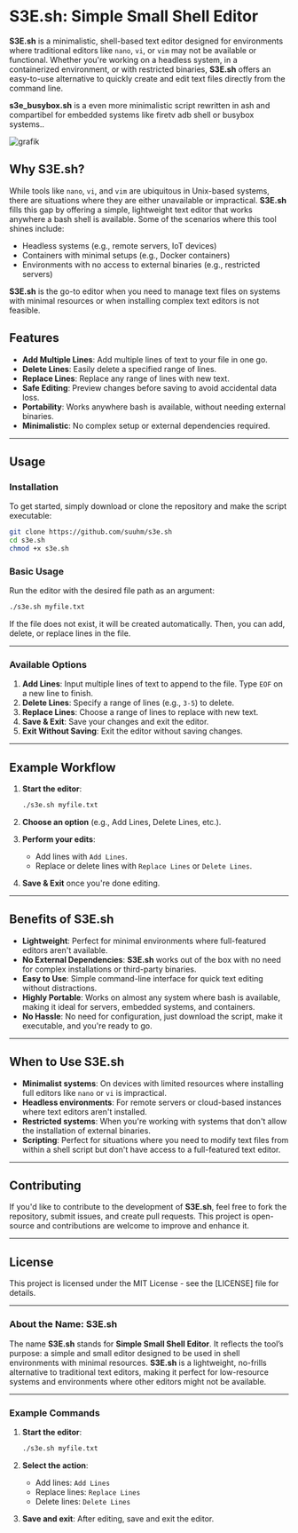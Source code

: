 # **S3E.sh: Simple Small Shell Editor**

**S3E.sh** is a minimalistic, shell-based text editor designed for environments where traditional editors like `nano`, `vi`, or `vim` may not be available or functional. Whether you're working on a headless system, in a containerized environment, or with restricted binaries, **S3E.sh** offers an easy-to-use alternative to quickly create and edit text files directly from the command line.

**s3e_busybox.sh** is a even more minimalistic script rewritten in ash and compartibel for embedded systems like firetv adb shell or busybox systems..

![grafik](https://github.com/user-attachments/assets/776928cd-974c-4c7f-9ca2-6679634fbc6f)


## **Why S3E.sh?**

While tools like `nano`, `vi`, and `vim` are ubiquitous in Unix-based systems, there are situations where they are either unavailable or impractical. **S3E.sh** fills this gap by offering a simple, lightweight text editor that works anywhere a bash shell is available. Some of the scenarios where this tool shines include:

- Headless systems (e.g., remote servers, IoT devices)
- Containers with minimal setups (e.g., Docker containers)
- Environments with no access to external binaries (e.g., restricted servers)

**S3E.sh** is the go-to editor when you need to manage text files on systems with minimal resources or when installing complex text editors is not feasible.

## **Features**

- **Add Multiple Lines**: Add multiple lines of text to your file in one go.
- **Delete Lines**: Easily delete a specified range of lines.
- **Replace Lines**: Replace any range of lines with new text.
- **Safe Editing**: Preview changes before saving to avoid accidental data loss.
- **Portability**: Works anywhere bash is available, without needing external binaries.
- **Minimalistic**: No complex setup or external dependencies required.

---

## **Usage**

### **Installation**

To get started, simply download or clone the repository and make the script executable:

```bash
git clone https://github.com/suuhm/s3e.sh
cd s3e.sh
chmod +x s3e.sh
```

### **Basic Usage**

Run the editor with the desired file path as an argument:

```bash
./s3e.sh myfile.txt
```

If the file does not exist, it will be created automatically. Then, you can add, delete, or replace lines in the file.

---

### **Available Options**

1. **Add Lines**: Input multiple lines of text to append to the file. Type `EOF` on a new line to finish.
2. **Delete Lines**: Specify a range of lines (e.g., `3-5`) to delete.
3. **Replace Lines**: Choose a range of lines to replace with new text.
4. **Save & Exit**: Save your changes and exit the editor.
5. **Exit Without Saving**: Exit the editor without saving changes.

---

## **Example Workflow**

1. **Start the editor**:
    ```bash
    ./s3e.sh myfile.txt
    ```

2. **Choose an option** (e.g., Add Lines, Delete Lines, etc.).

3. **Perform your edits**:
    - Add lines with `Add Lines`.
    - Replace or delete lines with `Replace Lines` or `Delete Lines`.

4. **Save & Exit** once you're done editing.

---

## **Benefits of S3E.sh**

- **Lightweight**: Perfect for minimal environments where full-featured editors aren't available.
- **No External Dependencies**: **S3E.sh** works out of the box with no need for complex installations or third-party binaries.
- **Easy to Use**: Simple command-line interface for quick text editing without distractions.
- **Highly Portable**: Works on almost any system where bash is available, making it ideal for servers, embedded systems, and containers.
- **No Hassle**: No need for configuration, just download the script, make it executable, and you're ready to go.

---

## **When to Use S3E.sh**

- **Minimalist systems**: On devices with limited resources where installing full editors like `nano` or `vi` is impractical.
- **Headless environments**: For remote servers or cloud-based instances where text editors aren't installed.
- **Restricted systems**: When you're working with systems that don't allow the installation of external binaries.
- **Scripting**: Perfect for situations where you need to modify text files from within a shell script but don't have access to a full-featured text editor.

---

## **Contributing**

If you'd like to contribute to the development of **S3E.sh**, feel free to fork the repository, submit issues, and create pull requests. This project is open-source and contributions are welcome to improve and enhance it.

---

## **License**

This project is licensed under the MIT License - see the [LICENSE] file for details.

---

### **About the Name: S3E.sh**

The name **S3E.sh** stands for **Simple Small Shell Editor**. It reflects the tool’s purpose: a simple and small editor designed to be used in shell environments with minimal resources. **S3E.sh** is a lightweight, no-frills alternative to traditional text editors, making it perfect for low-resource systems and environments where other editors might not be available.

---

### **Example Commands**

1. **Start the editor**:
    ```bash
    ./s3e.sh myfile.txt
    ```

2. **Select the action**:
    - Add lines: `Add Lines`
    - Replace lines: `Replace Lines`
    - Delete lines: `Delete Lines`

3. **Save and exit**: After editing, save and exit the editor.
